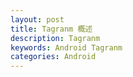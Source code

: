 ```yaml
---
layout: post
title: Tagranm 概述
description: Tagranm
keywords: Android Tagranm 
categories: Android
--- 
```


<pre>

</pre>

